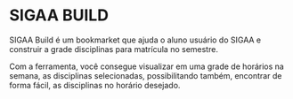 # SIGAA BUILD

SIGAA Build é um bookmarket que ajuda o aluno usuário do SIGAA e construir a grade disciplinas para matrícula no semestre. 

Com a ferramenta, você consegue visualizar em uma grade de horários na semana, as disciplinas selecionadas, possibilitando também, encontrar de forma fácil, as disciplinas no horário desejado.
